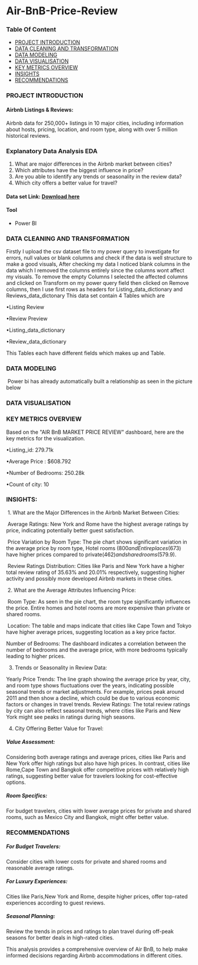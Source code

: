 # Air-BnB-Price-Review
### Table Of Content
- [PROJECT INTRODUCTION](#project-introduction)
- [DATA CLEANING AND TRANSFORMATION](#data-cleaning-and-transformation)
- [DATA MODELING](#data-modeling)
- [DATA VISUALISATION](#data-visualisation)
- [KEY METRICS OVERVIEW](#key-metrics-overview)
- [INSIGHTS](#insights)
- [RECOMMENDATIONS](#recommendations)

### PROJECT INTRODUCTION
#### Airbnb Listings & Reviews:
Airbnb data for 250,000+ listings in 10 major cities, including information about hosts, pricing, location, and room type, along with over 5 million historical reviews.

### Explanatory Data Analysis EDA
1. What are major differences in the Airbnb market between cities?
2. Which attributes have the biggest influence in price?
3. Are you able to identify any trends or seasonality in the review data?
4. Which city offers a better value for travel?

#### Data set Link: [Download here](https://drive.google.com/file/d/1cFi7RGdTWRYFGGKGrj8LaFqHt1dVBhs4/view)
#### Tool
- Power BI

### DATA CLEANING AND TRANSFORMATION
Firstly I upload the csv dataset file to my power query to investigate for errors, null values or blank columns and check if the data is well structure to make a good visuals, After checking my data I noticed blank columns in the data which I removed the columns entirely since the columns wont affect my visuals.
To remove the empty Columns I selected the affected columns and clicked on Transform on my power query field then clicked on Remove columns, then I use first rows as headers for Listing_data_dictionary and Reviews_data_dictonary
This data set contain 4 Tables which are

•Listing Review

•Review Preview

•Listing_data_dictionary

•Review_data_dictionary

This Tables each have different fields which makes up and Table.
### DATA MODELING

 Power bi has already automatically built a relationship as seen in the picture below

 ### DATA VISUALISATION
 
 ### KEY METRICS OVERVIEW
Based on the "AIR BnB MARKET PRICE REVIEW" dashboard, here are the key metrics for the visualization.

•Listing_id: 279.71k

•Average Price : $608.792

•Number of Bedrooms: 250.28k

•Count of city: 10

### INSIGHTS:

 1. What are the Major Differences in the Airbnb Market Between Cities:
 
 Average Ratings: New York and Rome have the highest average ratings by price, indicating potentially better guest satisfaction.
 
 Price Variation by Room Type: The pie chart shows significant variation in the average price by room type, Hotel rooms ($800 and Entire places($673) have higher prices compared to 
 private($462) and shared rooms($579.9).
 
 Review Ratings Distribution: Cities like Paris and New York have a higher total review rating of 35.63% and 20.01% respectively, suggesting higher activity and possibly more developed 
 Airbnb markets in these cities.
 
 2. What are the Average Attributes Influencing Price:
 
 Room Type: As seen in the pie chart, the room type significantly influences the price. Entire homes and hotel rooms are more expensive than private or shared rooms.
 
 Location: The table and maps indicate that cities like Cape Town and Tokyo have higher average prices, suggesting location as a key price factor.
 
 Number of Bedrooms: The dashboard indicates a correlation between the number of bedrooms and the average price, with more bedrooms typically leading to higher prices.
 
3. Trends or Seasonality in Review Data:
   
Yearly Price Trends: The line graph showing the average price by year, city, and room type shows fluctuations over the years, indicating possible seasonal trends or market adjustments. For example, prices peak around 2011 and then show a decline, which could be due to various economic factors or changes in travel trends.
Review Ratings: The total review ratings by city can also reflect seasonal trends, where cities like Paris and New York might see peaks in ratings during high seasons.

4. City Offering Better Value for Travel:
   
##### Value Assessment: 
Considering both average ratings and average prices, cities like Paris and New York offer high ratings but also have high prices. In contrast, cities like Rome,Cape Town and Bangkok offer competitive prices with relatively high ratings, suggesting better value for travelers looking for cost-effective options.

##### Room Specifics:
For budget travelers, cities with lower average prices for private and shared rooms, such as Mexico City and Bangkok, might offer better value.

### RECOMMENDATIONS

##### For Budget Travelers: 
Consider cities with lower costs for private and shared rooms and reasonable average ratings.

##### For Luxury Experiences: 
Cities like Paris,New York and Rome, despite higher prices, offer top-rated experiences according to guest reviews.

##### Seasonal Planning: 
Review the trends in prices and ratings to plan travel during off-peak seasons for better deals in high-rated cities.

This analysis provides a comprehensive overview of Air BnB, to help make informed decisions regarding Airbnb accommodations in different cities.
